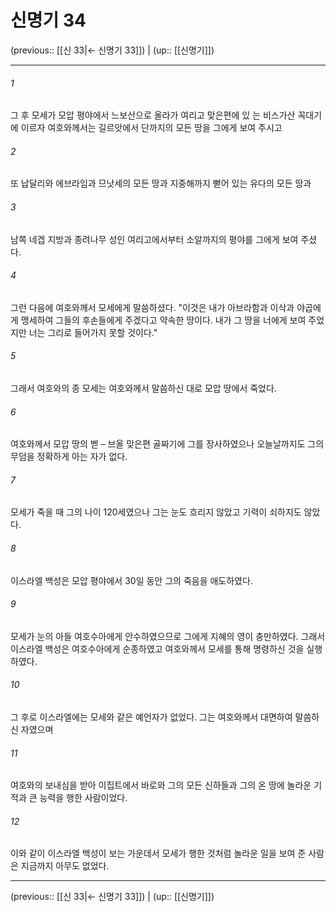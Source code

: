 # 신명기 34

(previous:: [[신 33|← 신명기 33]]) | (up:: [[신명기]])

***




###### 1 

그 후 모세가 모압 평야에서 느보산으로 올라가 여리고 맞은편에 있 는 비스가산 꼭대기에 이르자 여호와께서는 길르앗에서 단까지의 모든 땅을 그에게 보여 주시고 



###### 2 

또 납달리와 에브라임과 므낫세의 모든 땅과 지중해까지 뻗어 있는 유다의 모든 땅과 



###### 3 

남쪽 네겝 지방과 종려나무 성인 여리고에서부터 소알까지의 평야를 그에게 보여 주셨다. 



###### 4 

그런 다음에 여호와께서 모세에게 말씀하셨다. "이것은 내가 아브라함과 이삭과 야곱에게 맹세하여 그들의 후손들에게 주겠다고 약속한 땅이다. 내가 그 땅을 너에게 보여 주었지만 너는 그리로 들어가지 못할 것이다." 



###### 5 

그래서 여호와의 종 모세는 여호와께서 말씀하신 대로 모압 땅에서 죽었다. 



###### 6 

여호와께서 모압 땅의 벧 – 브올 맞은편 골짜기에 그를 장사하였으나 오늘날까지도 그의 무덤을 정확하게 아는 자가 없다. 



###### 7 

모세가 죽을 때 그의 나이 120세였으나 그는 눈도 흐리지 않았고 기력이 쇠하지도 않았다. 



###### 8 

이스라엘 백성은 모압 평야에서 30일 동안 그의 죽음을 애도하였다. 



###### 9 

모세가 눈의 아들 여호수아에게 안수하였으므로 그에게 지혜의 영이 충만하였다. 그래서 이스라엘 백성은 여호수아에게 순종하였고 여호와께서 모세를 통해 명령하신 것을 실행하였다. 



###### 10 

그 후로 이스라엘에는 모세와 같은 예언자가 없었다. 그는 여호와께서 대면하여 말씀하신 자였으며 



###### 11 

여호와의 보내심을 받아 이집트에서 바로와 그의 모든 신하들과 그의 온 땅에 놀라운 기적과 큰 능력을 행한 사람이었다. 



###### 12 

이와 같이 이스라엘 백성이 보는 가운데서 모세가 행한 것처럼 놀라운 일을 보여 준 사람은 지금까지 아무도 없었다.

***

(previous:: [[신 33|← 신명기 33]]) | (up:: [[신명기]])
